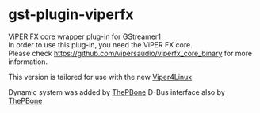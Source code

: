 # gst-plugin-viperfx
ViPER FX core wrapper plug-in for GStreamer1<br>
In order to use this plug-in, you need the ViPER FX core.<br>
Please check https://github.com/vipersaudio/viperfx_core_binary for more information.<br>  

This version is tailored for use with the new [Viper4Linux](https://github.com/Audio4Linux/Viper4Linux)  

Dynamic system was added by [ThePBone](https://github.com/ThePBone)
D-Bus interface also by [ThePBone](https://github.com/ThePBone)
